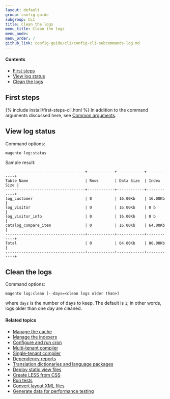 ```yaml
---
layout: default
group: config-guide
subgroup: CLI
title: Clean the logs
menu_title: Clean the logs
menu_node: 
menu_order: 7
github_link: config-guide/cli/config-cli-subcommands-log.md
---
```



#### Contents

*	<a href="#config-cli-before">First steps</a>
*	<a href="#config-cli-subcommands-log-status">View log status</a>
*	<a href="#config-cli-subcommands-log-clean">Clean the logs</a>

<h2 id="config-cli-before">First steps</h2>
{% include install/first-steps-cli.html %}
In addition to the command arguments discussed here, see <a href="{{ site.gdeurl }}config-guide/cli/config-cli-subcommands.html#config-cli-subcommands-common">Common arguments</a>.

<h2 id="config-cli-subcommands-log-status">View log status</h2>
Command options:

	magento log:status

Sample result:

	-----------------------------------+------------+------------+------------+
	Table Name                         | Rows       | Data Size  | Index Size |
	-----------------------------------+------------+------------+------------+
	log_customer                       | 0          | 16.00Kb    | 16.00Kb    |
	log_visitor                        | 0          | 16.00Kb    | 0 b        |
	log_visitor_info                   | 0          | 16.00Kb    | 0 b        |
	catalog_compare_item               | 0          | 16.00Kb    | 64.00Kb    |
	-----------------------------------+------------+------------+------------+
	Total                              | 0          | 64.00Kb    | 80.00Kb    |
	-----------------------------------+------------+------------+------------+

<h2 id="config-cli-subcommands-log-clean">Clean the logs</h2>
Command options:

	magento log:clean [--days=<clean logs older than>]

where `days` is the number of days to keep. The default is `1`; in other words, logs older than one day are cleaned.

#### Related topics

*	<a href="{{ site.gdeurl }}config-guide/cli/config-cli-subcommands-cache.html">Manage the cache</a>
*	<a href="{{ site.gdeurl }}config-guide/cli/config-cli-subcommands-index.html">Manage the indexers</a>
*	<a href="{{ site.gdeurl }}config-guide/cli/config-cli-subcommands-cron.html">Configure and run cron</a>
*	<a href="{{ site.gdeurl }}config-guide/cli/config-cli-subcommands-compiler-multi.html">Multi-tenant compiler</a>
*	<a href="{{ site.gdeurl }}config-guide/cli/config-cli-subcommands-compiler-single.html">Single-tenant compiler</a>
*	<a href="{{ site.gdeurl }}config-guide/cli/config-cli-subcommands-depen.html">Dependency reports</a>
*	<a href="{{ site.gdeurl }}config-guide/cli/config-cli-subcommands-i18n.html">Translation dictionaries and language packages</a>
*	<a href="{{ site.gdeurl }}config-guide/cli/config-cli-subcommands-static-view.html">Deploy static view files</a>
*	<a href="{{ site.gdeurl }}config-guide/cli/config-cli-subcommands-less-sass.html">Create LESS from CSS</a>
*	<a href="{{ site.gdeurl }}config-guide/cli/config-cli-subcommands-test.html">Run tests</a>
*	<a href="{{ site.gdeurl }}config-guide/cli/config-cli-subcommands-layout-xml.html">Convert layout XML files</a>
*	<a href="{{ site.gdeurl }}config-guide/cli/config-cli-subcommands-perf-data.html">Generate data for performance testing</a>